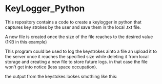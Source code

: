 # KeyLogger_Python
This repository contains a code to create a keylogger in python that captures key strokes by the user and save them in the local .txt file.

A new file is created once the size of the file reaches to the desired value (1KB in this example)

This program could be used to log the keystrokes ainto a file an upload it to the server once it reaches the specified size while deleting it from local storage and creating a new file to store future logs. in that case the file won't get into notice (less space occupation).

the output from the keystokes lookes smothing like this:
